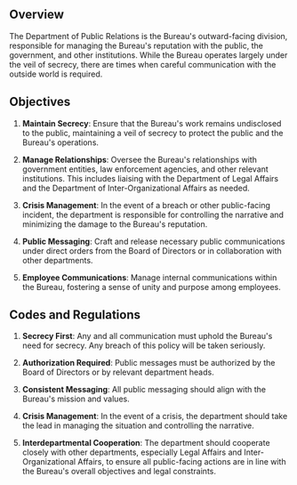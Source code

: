 
## Overview
The Department of Public Relations is the Bureau's outward-facing division, responsible for managing the Bureau's reputation with the public, the government, and other institutions. While the Bureau operates largely under the veil of secrecy, there are times when careful communication with the outside world is required.

## Objectives

1. **Maintain Secrecy**: Ensure that the Bureau's work remains undisclosed to the public, maintaining a veil of secrecy to protect the public and the Bureau's operations.

2. **Manage Relationships**: Oversee the Bureau's relationships with government entities, law enforcement agencies, and other relevant institutions. This includes liaising with the Department of Legal Affairs and the Department of Inter-Organizational Affairs as needed.

3. **Crisis Management**: In the event of a breach or other public-facing incident, the department is responsible for controlling the narrative and minimizing the damage to the Bureau's reputation.

4. **Public Messaging**: Craft and release necessary public communications under direct orders from the Board of Directors or in collaboration with other departments.

5. **Employee Communications**: Manage internal communications within the Bureau, fostering a sense of unity and purpose among employees.

## Codes and Regulations

1. **Secrecy First**: Any and all communication must uphold the Bureau's need for secrecy. Any breach of this policy will be taken seriously.

2. **Authorization Required**: Public messages must be authorized by the Board of Directors or by relevant department heads.

3. **Consistent Messaging**: All public messaging should align with the Bureau's mission and values.

4. **Crisis Management**: In the event of a crisis, the department should take the lead in managing the situation and controlling the narrative.

5. **Interdepartmental Cooperation**: The department should cooperate closely with other departments, especially Legal Affairs and Inter-Organizational Affairs, to ensure all public-facing actions are in line with the Bureau's overall objectives and legal constraints.